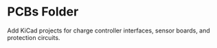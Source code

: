 # PCBs Folder

Add KiCad projects for charge controller interfaces, sensor boards, and protection circuits.